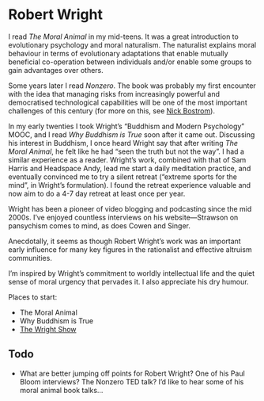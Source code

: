 # Robert Wright
I read _The Moral Animal_ in my mid-teens. It was a great introduction to evolutionary psychology and moral naturalism. The naturalist explains moral behaviour in terms of evolutionary adaptations that enable mutually beneficial co-operation between individuals and/or enable some groups to gain advantages over others.

Some years later I read _Nonzero_. The book was probably my first encounter with the idea that managing risks from increasingly powerful and democratised technological capabilities will be one of the most important challenges of this century (for more on this, see [Nick Bostrom](/people/nick-bostrom.md)).

In my early twenties I took Wright’s “Buddhism and Modern Psychology” MOOC, and I read _Why Buddhism is True_ soon after it came out. Discussing his interest in Buddhism, I once heard Wright say that after writing _The Moral Animal_, he felt like he had “seen the truth but not the way”. I had a similar experience as a reader. Wright’s work, combined with that of Sam Harris and Headspace Andy, lead me start a daily meditation practice, and eventually convinced me to try a silent retreat (“extreme sports for the mind”, in Wright’s formulation). I found the retreat experience valuable and now aim to do a 4-7 day retreat at least once per year.

Wright has been a pioneer of video blogging and podcasting since the mid 2000s. I’ve enjoyed countless interviews on his website—Strawson on pansychism comes to mind, as does Cowen and Singer.

Anecdotally, it seems as though Robert Wright’s work was an important early influence for many key figures in the rationalist and effective altruism communities. 

I’m inspired by Wright’s commitment to worldly intellectual life and the quiet sense of moral urgency that pervades it. I also appreciate his dry humour.

Places to start:
* The Moral Animal
* Why Buddhism is True
* [The Wright Show](https://bloggingheads.tv/programs/wrightshow)

## Todo
* What are better jumping off points for Robert Wright? One of his Paul Bloom interviews? The Nonzero TED talk? I’d like to hear some of his moral animal book talks…

<!-- #web/people -->

<!-- {BearID:robert-wright.md} -->
